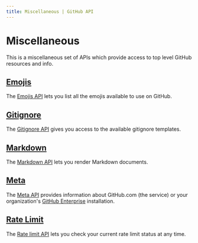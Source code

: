 ```yaml
---
title: Miscellaneous | GitHub API
---
```


# Miscellaneous

This is a miscellaneous set of APIs which provide access to top level GitHub resources and info.

## [Emojis][]

The [Emojis API][Emojis] lets you list all the emojis available to use on
GitHub.

## [Gitignore][]

The [Gitignore API][Gitignore] gives you access to the available gitignore
templates.

## [Markdown][]

The [Markdown API][Markdown] lets you render Markdown documents.

## [Meta][]

The [Meta API][Meta] provides information about GitHub.com (the service) or your
organization's [GitHub Enterprise](https://enterprise.github.com/) installation.

## [Rate Limit][]

The [Rate limit API][Rate limit] lets you check your current rate limit
status at any time.

[Emojis]: /v3/emojis
[Gitignore]: /v3/gitignore
[Markdown]: /v3/markdown
[Meta]: /v3/meta
[Rate limit]: /v3/rate_limit
